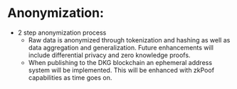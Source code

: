 # Anonymization:
- 2 step anonymization process
  - Raw data is anonymized through tokenization and hashing as well as data aggregation and generalization. Future enhancements will include differential privacy and zero knowledge proofs.
  - When publishing to the DKG blockchain an ephemeral address system will be implemented. This will be enhanced with zkPoof capabilities as time goes on.

